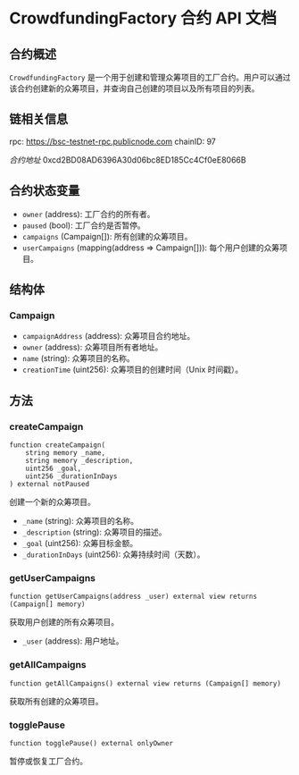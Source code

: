 # CrowdfundingFactory 合约 API 文档

## 合约概述

`CrowdfundingFactory` 是一个用于创建和管理众筹项目的工厂合约。用户可以通过该合约创建新的众筹项目，并查询自己创建的项目以及所有项目的列表。

## 链相关信息

rpc: https://bsc-testnet-rpc.publicnode.com
chainID: 97

_合约地址_
0xcd2BD08AD6396A30d06bc8ED185Cc4Cf0eE8066B

## 合约状态变量

- `owner` (address): 工厂合约的所有者。
- `paused` (bool): 工厂合约是否暂停。
- `campaigns` (Campaign[]): 所有创建的众筹项目。
- `userCampaigns` (mapping(address => Campaign[])): 每个用户创建的众筹项目。

## 结构体

### Campaign

- `campaignAddress` (address): 众筹项目合约地址。
- `owner` (address): 众筹项目所有者地址。
- `name` (string): 众筹项目的名称。
- `creationTime` (uint256): 众筹项目的创建时间（Unix 时间戳）。

## 方法

### createCampaign

```solidity
function createCampaign(
    string memory _name,
    string memory _description,
    uint256 _goal,
    uint256 _durationInDays
) external notPaused
```

创建一个新的众筹项目。

- `_name` (string): 众筹项目的名称。
- `_description` (string): 众筹项目的描述。
- `_goal` (uint256): 众筹目标金额。
- `_durationInDays` (uint256): 众筹持续时间（天数）。

### getUserCampaigns

```solidity
function getUserCampaigns(address _user) external view returns (Campaign[] memory)
```

获取用户创建的所有众筹项目。

- `_user` (address): 用户地址。

### getAllCampaigns

```solidity
function getAllCampaigns() external view returns (Campaign[] memory)
```

获取所有创建的众筹项目。

### togglePause

```solidity
function togglePause() external onlyOwner
```

暂停或恢复工厂合约。
